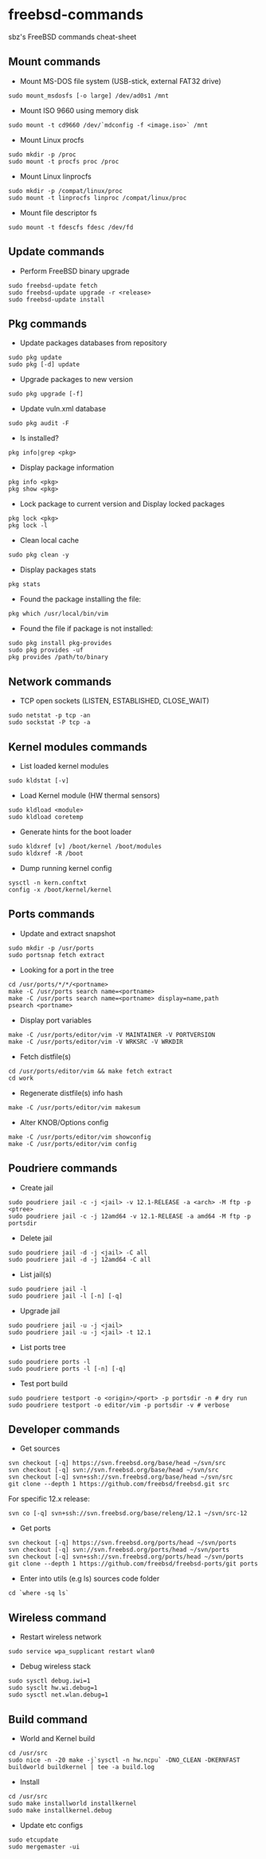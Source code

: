 # freebsd-commands

sbz's FreeBSD commands cheat-sheet

## Mount commands

- Mount MS-DOS file system (USB-stick, external FAT32 drive)

```
sudo mount_msdosfs [-o large] /dev/ad0s1 /mnt
```

- Mount ISO 9660 using memory disk

```
sudo mount -t cd9660 /dev/`mdconfig -f <image.iso>` /mnt
```

- Mount Linux procfs

```
sudo mkdir -p /proc
sudo mount -t procfs proc /proc
```

- Mount Linux linprocfs

```
sudo mkdir -p /compat/linux/proc
sudo mount -t linprocfs linproc /compat/linux/proc
```

- Mount file descriptor fs

```
sudo mount -t fdescfs fdesc /dev/fd
```

## Update commands

- Perform FreeBSD binary upgrade 

````
sudo freebsd-update fetch
sudo freebsd-update upgrade -r <release>
sudo freebsd-update install
````

## Pkg commands

- Update packages databases from repository

```
sudo pkg update
sudo pkg [-d] update
```

- Upgrade packages to new version

```
sudo pkg upgrade [-f]
```

- Update vuln.xml database

```
sudo pkg audit -F
```

- Is <pkg> installed?

```
pkg info|grep <pkg>
```

- Display package information

```
pkg info <pkg>
pkg show <pkg>
```

- Lock package to current version and Display locked packages

```
pkg lock <pkg>
pkg lock -l
```

- Clean local cache

```
sudo pkg clean -y
```

- Display packages stats

```
pkg stats
```

- Found the package installing the file:

```
pkg which /usr/local/bin/vim
```

- Found the file if package is not installed:

```
sudo pkg install pkg-provides
sudo pkg provides -uf
pkg provides /path/to/binary
```

## Network commands

- TCP open sockets (LISTEN, ESTABLISHED, CLOSE\_WAIT)

```
sudo netstat -p tcp -an
sudo sockstat -P tcp -a
```

## Kernel modules commands

- List loaded kernel modules

```
sudo kldstat [-v]
```

- Load Kernel module (HW thermal sensors)

```
sudo kldload <module>
sudo kldload coretemp
```

- Generate hints for the boot loader

```
sudo kldxref [v] /boot/kernel /boot/modules
sudo kldxref -R /boot
```

- Dump running kernel config

```
sysctl -n kern.conftxt
config -x /boot/kernel/kernel
```

## Ports commands

- Update and extract snapshot

```
sudo mkdir -p /usr/ports
sudo portsnap fetch extract
```

- Looking for a port in the tree

```
cd /usr/ports/*/*/<portname>
make -C /usr/ports search name=<portname>
make -C /usr/ports search name=<portname> display=name,path
psearch <portname>
```

- Display port variables

```
make -C /usr/ports/editor/vim -V MAINTAINER -V PORTVERSION
make -C /usr/ports/editor/vim -V WRKSRC -V WRKDIR
```

- Fetch distfile(s)

```
cd /usr/ports/editor/vim && make fetch extract
cd work
```

- Regenerate distfile(s) info hash

```
make -C /usr/ports/editor/vim makesum
```

- Alter KNOB/Options config

```
make -C /usr/ports/editor/vim showconfig
make -C /usr/ports/editor/vim config
```

## Poudriere commands

- Create jail

```
sudo poudriere jail -c -j <jail> -v 12.1-RELEASE -a <arch> -M ftp -p <ptree>
sudo poudriere jail -c -j 12amd64 -v 12.1-RELEASE -a amd64 -M ftp -p portsdir
```

- Delete jail

```
sudo poudriere jail -d -j <jail> -C all
sudo poudriere jail -d -j 12amd64 -C all
```

- List jail(s)

```
sudo poudriere jail -l
sudo poudriere jail -l [-n] [-q]
```

- Upgrade jail

```
sudo poudriere jail -u -j <jail>
sudo poudriere jail -u -j <jail> -t 12.1
```

- List ports tree

```
sudo poudriere ports -l
sudo poudriere ports -l [-n] [-q]
```

- Test port build

```
sudo poudriere testport -o <origin>/<port> -p portsdir -n # dry run
sudo poudriere testport -o editor/vim -p portsdir -v # verbose
```

## Developer commands

- Get sources

```
svn checkout [-q] https://svn.freebsd.org/base/head ~/svn/src
svn checkout [-q] svn://svn.freebsd.org/base/head ~/svn/src
svn checkout [-q] svn+ssh://svn.freebsd.org/base/head ~/svn/src
git clone --depth 1 https://github.com/freebsd/freebsd.git src
```

For specific 12.x release:

```
svn co [-q] svn+ssh://svn.freebsd.org/base/releng/12.1 ~/svn/src-12
```

- Get ports

```
svn checkout [-q] https://svn.freebsd.org/ports/head ~/svn/ports
svn checkout [-q] svn://svn.freebsd.org/ports/head ~/svn/ports
svn checkout [-q] svn+ssh://svn.freebsd.org/ports/head ~/svn/ports
git clone --depth 1 https://github.com/freebsd/freebsd-ports/git ports
```

- Enter into utils (e.g ls) sources code folder

```
cd `where -sq ls`
```

## Wireless command

- Restart wireless network

```
sudo service wpa_supplicant restart wlan0
```

- Debug wireless stack

```
sudo sysctl debug.iwi=1
sudo sysclt hw.wi.debug=1
sudo sysctl net.wlan.debug=1
```

## Build command

- World and Kernel build

```
cd /usr/src
sudo nice -n -20 make -j`sysctl -n hw.ncpu` -DNO_CLEAN -DKERNFAST buildworld buildkernel | tee -a build.log
```

- Install

```
cd /usr/src
sudo make installworld installkernel
sudo make installkernel.debug
```

- Update etc configs

```
sudo etcupdate
sudo mergemaster -ui
```
